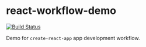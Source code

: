# react-workflow-demo

[![Build Status][travis-svg]][travis-url]

Demo for `create-react-app` app development workflow.

[travis-svg]: https://travis-ci.org/jzse/react-workflow-demo.svg
[travis-url]: https://travis-ci.org/jzse/react-workflow-demo
